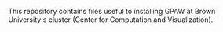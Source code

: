 
This repository contains files useful to installing GPAW
at Brown University's cluster (Center for Computation and Visualization).
